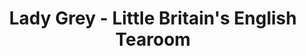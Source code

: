 ---
title: "Lady Grey - Little Britain's English Tearoom"
url: /ravensburg/lady-grey-little-britains-english-tearoom/
shop: Tee
---